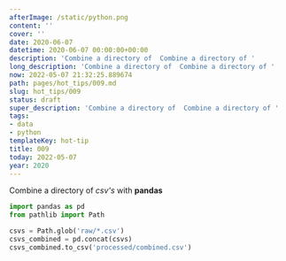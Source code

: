 ```yaml
---
afterImage: /static/python.png
content: ''
cover: ''
date: 2020-06-07
datetime: 2020-06-07 00:00:00+00:00
description: 'Combine a directory of  Combine a directory of '
long_description: 'Combine a directory of  Combine a directory of '
now: 2022-05-07 21:32:25.889674
path: pages/hot_tips/009.md
slug: hot_tips/009
status: draft
super_description: 'Combine a directory of  Combine a directory of '
tags:
- data
- python
templateKey: hot-tip
title: 009
today: 2022-05-07
year: 2020
---
```


Combine a directory of _csv's_ with **pandas**

``` python
import pandas as pd
from pathlib import Path

csvs = Path.glob('raw/*.csv')
csvs_combined = pd.concat(csvs)
csvs_combined.to_csv('processed/combined.csv')
```